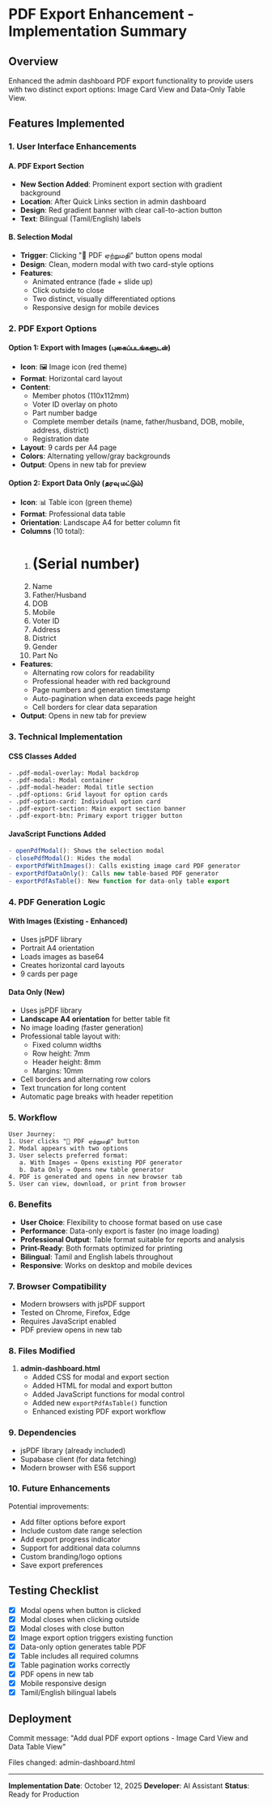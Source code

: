 # PDF Export Enhancement - Implementation Summary

## Overview
Enhanced the admin dashboard PDF export functionality to provide users with two distinct export options: Image Card View and Data-Only Table View.

## Features Implemented

### 1. User Interface Enhancements

#### A. PDF Export Section
- **New Section Added**: Prominent export section with gradient background
- **Location**: After Quick Links section in admin dashboard
- **Design**: Red gradient banner with clear call-to-action button
- **Text**: Bilingual (Tamil/English) labels

#### B. Selection Modal
- **Trigger**: Clicking "📄 PDF ஏற்றுமதி" button opens modal
- **Design**: Clean, modern modal with two card-style options
- **Features**:
  - Animated entrance (fade + slide up)
  - Click outside to close
  - Two distinct, visually differentiated options
  - Responsive design for mobile devices

### 2. PDF Export Options

#### Option 1: Export with Images (புகைப்படங்களுடன்)
- **Icon**: 🖼️ Image icon (red theme)
- **Format**: Horizontal card layout
- **Content**:
  - Member photos (110x112mm)
  - Voter ID overlay on photo
  - Part number badge
  - Complete member details (name, father/husband, DOB, mobile, address, district)
  - Registration date
- **Layout**: 9 cards per A4 page
- **Colors**: Alternating yellow/gray backgrounds
- **Output**: Opens in new tab for preview

#### Option 2: Export Data Only (தரவு மட்டும்)
- **Icon**: 📊 Table icon (green theme)
- **Format**: Professional data table
- **Orientation**: Landscape A4 for better column fit
- **Columns** (10 total):
  1. # (Serial number)
  2. Name
  3. Father/Husband
  4. DOB
  5. Mobile
  6. Voter ID
  7. Address
  8. District
  9. Gender
  10. Part No
- **Features**:
  - Alternating row colors for readability
  - Professional header with red background
  - Page numbers and generation timestamp
  - Auto-pagination when data exceeds page height
  - Cell borders for clear data separation
- **Output**: Opens in new tab for preview

### 3. Technical Implementation

#### CSS Classes Added
```
- .pdf-modal-overlay: Modal backdrop
- .pdf-modal: Modal container
- .pdf-modal-header: Modal title section
- .pdf-options: Grid layout for option cards
- .pdf-option-card: Individual option card
- .pdf-export-section: Main export section banner
- .pdf-export-btn: Primary export trigger button
```

#### JavaScript Functions Added
```javascript
- openPdfModal(): Shows the selection modal
- closePdfModal(): Hides the modal
- exportPdfWithImages(): Calls existing image card PDF generator
- exportPdfDataOnly(): Calls new table-based PDF generator
- exportPdfAsTable(): New function for data-only table export
```

### 4. PDF Generation Logic

#### With Images (Existing - Enhanced)
- Uses jsPDF library
- Portrait A4 orientation
- Loads images as base64
- Creates horizontal card layouts
- 9 cards per page

#### Data Only (New)
- Uses jsPDF library
- **Landscape A4 orientation** for better table fit
- No image loading (faster generation)
- Professional table layout with:
  - Fixed column widths
  - Row height: 7mm
  - Header height: 8mm
  - Margins: 10mm
- Cell borders and alternating row colors
- Text truncation for long content
- Automatic page breaks with header repetition

### 5. Workflow

```
User Journey:
1. User clicks "📄 PDF ஏற்றுமதி" button
2. Modal appears with two options
3. User selects preferred format:
   a. With Images → Opens existing PDF generator
   b. Data Only → Opens new table generator
4. PDF is generated and opens in new browser tab
5. User can view, download, or print from browser
```

### 6. Benefits

- **User Choice**: Flexibility to choose format based on use case
- **Performance**: Data-only export is faster (no image loading)
- **Professional Output**: Table format suitable for reports and analysis
- **Print-Ready**: Both formats optimized for printing
- **Bilingual**: Tamil and English labels throughout
- **Responsive**: Works on desktop and mobile devices

### 7. Browser Compatibility

- Modern browsers with jsPDF support
- Tested on Chrome, Firefox, Edge
- Requires JavaScript enabled
- PDF preview opens in new tab

### 8. Files Modified

1. **admin-dashboard.html**
   - Added CSS for modal and export section
   - Added HTML for modal and export button
   - Added JavaScript functions for modal control
   - Added new `exportPdfAsTable()` function
   - Enhanced existing PDF export workflow

### 9. Dependencies

- jsPDF library (already included)
- Supabase client (for data fetching)
- Modern browser with ES6 support

### 10. Future Enhancements

Potential improvements:
- Add filter options before export
- Include custom date range selection
- Add export progress indicator
- Support for additional data columns
- Custom branding/logo options
- Save export preferences

## Testing Checklist

- [x] Modal opens when button is clicked
- [x] Modal closes when clicking outside
- [x] Modal closes with close button
- [x] Image export option triggers existing function
- [x] Data-only option generates table PDF
- [x] Table includes all required columns
- [x] Table pagination works correctly
- [x] PDF opens in new tab
- [x] Mobile responsive design
- [x] Tamil/English bilingual labels

## Deployment

Commit message: "Add dual PDF export options - Image Card View and Data Table View"

Files changed: admin-dashboard.html

---

**Implementation Date**: October 12, 2025
**Developer**: AI Assistant
**Status**: Ready for Production
